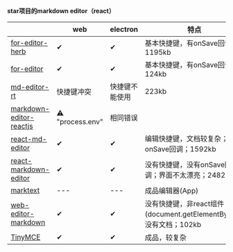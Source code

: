 **star项目的markdown editor（react）**

|                                                              | web             | electron       | 特点                                                         |
| ------------------------------------------------------------ | --------------- | -------------- | ------------------------------------------------------------ |
| [for-editor-herb](https://github.com/HerbertHe/for-editor-herb) | ✔               | ✔              | 基本快捷键，有onSave回调；1195kb                             |
| [for-editor](https://github.com/kkfor/for-editor)            | ✔               | ✔              | 基本快捷键，有onSave回调；124kb                              |
| [md-editor-rt](https://github.com/imzbf/md-editor-rt)        | 快捷键冲突      | 快捷键不能使用 | 223kb                                                        |
| [markdown-editor-reactjs](https://github.com/zero2one3/markdown-editor-reactjs) | ⚠ "process.env" | 相同错误       |                                                              |
| [react-md-editor](https://github.com/uiwjs/react-md-editor)  | ✔               | ✔              | 编辑快捷键，文档较复杂；没有onSave回调；1592kb               |
| [react-markdown-editor](https://github.com/uiwjs/react-markdown-editor) | ✔               | ✔              | 没有快捷键，没有onSave回调；界面不太漂亮；2482kb             |
| [marktext](https://github.com/marktext/marktext)             | ---             | ---            | 成品编辑器(App)                                              |
| [web-editor-markdown](https://github.com/Ben-love-zy/web-editor-markdown) | ✔               | ✔              | 没有快捷键，非react组件(document.getElementById)；没有文档；102kb |
| [TinyMCE ](https://www.tiny.cloud/docs/tinymce/6/)           | ✔               | ✔              | 成品，较复杂                                                 |

